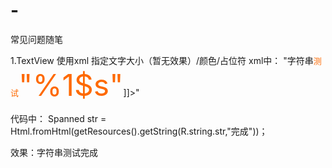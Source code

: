 # -
常见问题随笔

1.TextView 使用xml 指定文字大小（暂无效果）/颜色/占位符
  xml中：
  <string name="str">"<Data><![CDATA[<font size="15" color="#969696">字符串</font><font size="2" color="#fe6900">测试</font><font size="15" color="#fe6900">"%1$s"</font>]]></Data>"</string>
  
  代码中：
  Spanned str = Html.fromHtml(getResources().getString(R.string.str,"完成"))；
  
  效果：字符串测试完成
  
#
  


